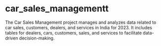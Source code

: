 # car_sales_managementt
The Car Sales Management project manages and analyzes data related 
to car sales, customers, dealers, and services in India for 2023.
It includes tables for dealers, cars, customers, sales, and services 
to facilitate data-driven decision-making.
